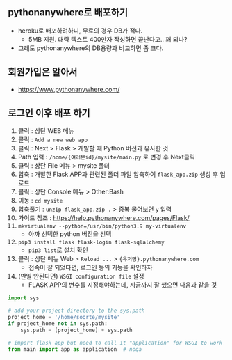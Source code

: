 ## pythonanywhere로 배포하기
- heroku로 배포하려하니, 무료의 경우 DB가 적다.
    - 5MB 지원. 대략 텍스트 400만자 작성하면 끝난다고.. 꽤 되나?
- 그래도 pythonanywhere의 DB용량과 비교하면 좀 크다.

## 회원가입은 알아서
- https://www.pythonanywhere.com/

## 로그인 이후 배포 하기
1. 클릭 : 상단 WEB 메뉴
2. 클릭 : `Add a new web app` 
3. 클릭 : Next > Flask > 개발할 때 Python 버전과 유사한 것
4. Path 입력 : `/home/{여러분id}/mysite/main.py` 로 변경 후 Next클릭
5. 클릭 : 상단 File 메뉴 > mysite 폴더
6. 압축 : 개발한 Flask APP과 관련된 폴더 파일 압축하여 `flask_app.zip` 생성 후 업로드
7. 클릭 : 상단 Console 메뉴 > Other:Bash
8. 이동 : `cd mysite`
9. 압축풀기 : `unzip flask_app.zip .` > 중복 물어보면 `y` 입력
10. 가이드 참조 : https://help.pythonanywhere.com/pages/Flask/
11. `mkvirtualenv --python=/usr/bin/python3.9 my-virtualenv`
    - 아까 선택한 python 버전을 선택
12. `pip3 install flask flask-login flask-sqlalchemy`
    - `pip3 list`로 설치 확인
13. 클릭 : 상단 메뉴 Web > `Reload ...` > `{유저명}.pythonanywhere.com`
    - 접속이 잘 되었다면, 로그인 등의 기능을 확인하자
14. (만일 안된다면) `WSGI configuration file` 설정
    - FLASK APP의 변수를 지정해야하는데, 지금까지 잘 했으면 다음과 같을 것
```python
import sys

# add your project directory to the sys.path
project_home = '/home/soorte/mysite'
if project_home not in sys.path:
    sys.path = [project_home] + sys.path

# import flask app but need to call it "application" for WSGI to work
from main import app as application  # noqa
```